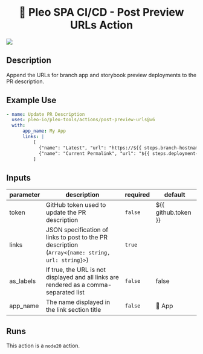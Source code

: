 <h1 align="center">
  🔋 Pleo SPA CI/CD - Post Preview URLs Action
</h1>

![](./screenshot.png)

<!-- action-docs-description -->

## Description

Append the URLs for branch app and storybook preview deployments to the PR description.

<!-- action-docs-description -->

## Example Use

```yml
- name: Update PR Description
  uses: pleo-io/pleo-tools/actions/post-preview-urls@v6
  with:
      app_name: My App
      links: |
          [
            {"name": "Latest", "url": "https://${{ steps.branch-hostname.outputs.label }}.${{ inputs.domain_name }}"},
            {"name": "Current Permalink", "url": "${{ steps.deployment-url.outputs.url }}"}
          ]
```

<!-- action-docs-inputs -->

## Inputs

| parameter | description                                                                                      | required | default             |
| --------- | ------------------------------------------------------------------------------------------------ | -------- | ------------------- |
| token     | GitHub token used to update the PR description                                                   | `false`  | ${{ github.token }} |
| links     | JSON specification of links to post to the PR description (`Array<{name: string, url: string}>`) | `true`   |                     |
| as_labels | If true, the URL is not displayed and all links are rendered as a comma-separated list           | `false`  | false               |
| app_name  | The name displayed in the link section title                                                     | `false`  | 🤖 App              |

<!-- action-docs-inputs -->

<!-- action-docs-outputs -->

<!-- action-docs-outputs -->

<!-- action-docs-runs -->

## Runs

This action is a `node20` action.

<!-- action-docs-runs -->
